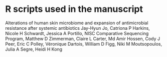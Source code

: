 # R scripts used in the manuscript

Alterations of human skin microbiome and expansion of antimicrobial resistance after systemic antibiotics
Jay-Hyun Jo, Catriona P Harkins, Nicole H Schwardt, Jessica A Portillo, NISC Comparative Sequencing Program, Matthew D Zimmerman, Claire L Carter, Md Amir Hossen, Cody J Peer, Eric C Polley, Véronique Dartois, William D Figg, Niki M Moutsopoulos, Julia A Segre, Heidi H Kong
